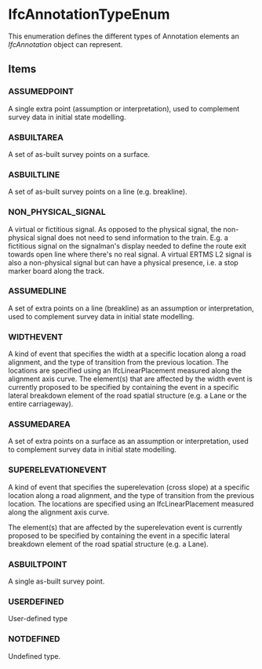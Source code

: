 # IfcAnnotationTypeEnum

This enumeration defines the different types of Annotation elements an _IfcAnnotation_ object can represent.

## Items

### ASSUMEDPOINT
A single extra point (assumption or interpretation), used to complement survey data in initial state modelling.

### ASBUILTAREA
A set of as-built survey points on a surface.

### ASBUILTLINE
A set of as-built survey points on a line (e.g. breakline).

### NON_PHYSICAL_SIGNAL
A virtual or fictitious signal. As opposed to the physical signal, the non-physical signal does not need to send information to the train. E.g. a fictitious signal on the signalman's display needed to define the route exit towards open line where there's no real signal. A virtual ERTMS L2 signal is also a non-physical signal but can have a physical presence, i.e. a stop marker board along the track.

### ASSUMEDLINE
A set of extra points on a line (breakline) as an assumption or interpretation, used to complement survey data in initial state modelling.

### WIDTHEVENT
A kind of event that specifies the width at a specific location along a road alignment, and the type of transition from the previous location. The locations are specified using an IfcLinearPlacement measured along the alignment axis curve.
The element(s) that are affected by the width event is currently proposed to be specified by containing the event in a specific lateral breakdown element of the road spatial structure (e.g. a Lane or the entire carriageway).

### ASSUMEDAREA
A set of extra points on a surface as an assumption or interpretation, used to complement survey data in initial state modelling.

### SUPERELEVATIONEVENT
A kind of event that specifies the superelevation (cross slope) at a specific location along a road alignment, and the type of transition from the previous location. The locations are specified using an IfcLinearPlacement measured along the alignment axis curve.

The element(s) that are affected by the superelevation event is currently proposed to be specified by containing the event in a specific lateral breakdown element of the road spatial structure (e.g. a Lane).

### ASBUILTPOINT
A single as-built survey point.

### USERDEFINED
User-defined type

### NOTDEFINED
Undefined type.
